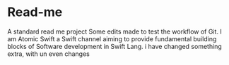 # Read-me
A standard read me project
Some edits made to test the workflow of Git.
I am Atomic Swift a Swift channel aiming to provide fundamental building blocks of Software development in Swift Lang.
i have changed something extra, with un even changes

